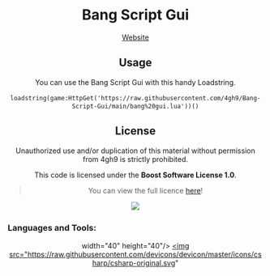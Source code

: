 <h1 align="center">
Bang Script Gui
</h1>

<p align="center">
<a target="_blank" href="https://sites.google.com/view/symear/home">Website</a>
</p>

<div align='center'>
  
  ## Usage

You can use the Bang Script Gui with this handy Loadstring.
```
loadstring(game:HttpGet('https://raw.githubusercontent.com/4gh9/Bang-Script-Gui/main/bang%20gui.lua'))()
```

## License

Unauthorized use and/or duplication of this material without permission from 4gh9 is strictly prohibited.

This code is licensed under the **Boost Software License 1.0**.

> You can view the full licence [here](https://github.com/4gh9/Bang-Script-Gui/blob/main/Boost%20Software%20License%201.0)!  

  
   <img src="https://media.discordapp.net/attachments/983919606789976125/990637615919267850/ecchi-sexy.gif"/></a>
   
<h3 align="left">Languages and Tools:</h3>

width="40" height="40"/> </a> <a href="https://www.w3schools.com/cs/" target="_blank" rel="noreferrer"> <img src="https://raw.githubusercontent.com/devicons/devicon/master/icons/csharp/csharp-original.svg"
